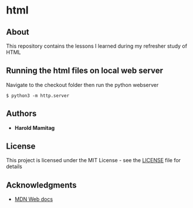 # html

## About

This repository contains the lessons I learned during my refresher study of HTML

## Running the html files on local web server

Navigate to the checkout folder then run the python webserver

```
$ python3 -m http.server
```
## Authors

* **Harold Mamitag**

## License
This project is licensed under the MIT License - see the [LICENSE](LICENSE) file for details

## Acknowledgments

* [MDN Web docs](https://developer.mozilla.org/en-US/)


